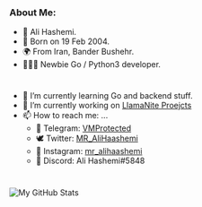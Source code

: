 <h3> About Me: </h3>

- 👤 Ali Hashemi.
- 🍃 Born on 19 Feb 2004.
- 🌍 From Iran, Bander Bushehr.
- 👨🏻‍💻 Newbie Go / Python3 developer.

<h1></h1>

- 🌱 I’m currently learning Go and backend stuff.
- 🤖 I’m currently working on [LlamaNite Proejcts](https://github.com/LlamaNite)
- 📫 How to reach me: ...
  - 🚀 Telegram: [VMProtected](http://t.me/VMProtected)
  - 🕊 Twitter: [MR_AliHaashemi](https://twitter.com/MR_AliHaashemi)
  - 📸 Instagram: [mr_alihaashemi](https://instagram.com/mr_alihaashemi)
  - 🤖 Discord: Ali Hashemi#5848

<h1></h1>

![My GitHub Stats](https://github-readme-stats.vercel.app/api?username=MR-AliHaashemi&count_private=true&show_icons=true&theme=material-palenight)

